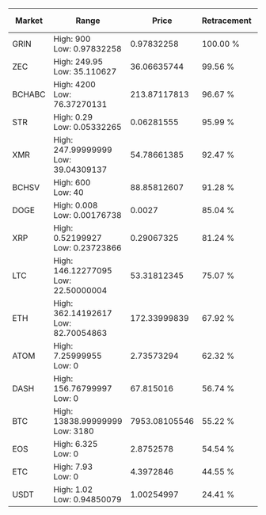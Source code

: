 | Market | Range | Price| Retracement | Doubles to 50% |
| --- | --- | --- | --- | --- |
| GRIN | High: 900<br />Low: 0.97832258 | 0.97832258 | 100.00 % | 460.47 |
| ZEC | High: 249.95<br />Low: 35.110627 | 36.06635744 | 99.56 % | 3.95 |
| BCHABC | High: 4200<br />Low: 76.37270131 | 213.87117813 | 96.67 % | 10.00 |
| STR | High: 0.29<br />Low: 0.05332265 | 0.06281555 | 95.99 % | 2.73 |
| XMR | High: 247.99999999<br />Low: 39.04309137 | 54.78661385 | 92.47 % | 2.62 |
| BCHSV | High: 600<br />Low: 40 | 88.85812607 | 91.28 % | 3.60 |
| DOGE | High: 0.008<br />Low: 0.00176738 | 0.0027 | 85.04 % | 1.81 |
| XRP | High: 0.52199927<br />Low: 0.23723866 | 0.29067325 | 81.24 % | 1.31 |
| LTC | High: 146.12277095<br />Low: 22.50000004 | 53.31812345 | 75.07 % | 1.58 |
| ETH | High: 362.14192617<br />Low: 82.70054863 | 172.33999839 | 67.92 % | 1.29 |
| ATOM | High: 7.25999955<br />Low: 0 | 2.73573294 | 62.32 % | 1.33 |
| DASH | High: 156.76799997<br />Low: 0 | 67.815016 | 56.74 % | 1.16 |
| BTC | High: 13838.99999999<br />Low: 3180 | 7953.08105546 | 55.22 % | 1.07 |
| EOS | High: 6.325<br />Low: 0 | 2.8752578 | 54.54 % | 1.10 |
| ETC | High: 7.93<br />Low: 0 | 4.3972846 | 44.55 % | 0.00 |
| USDT | High: 1.02<br />Low: 0.94850079 | 1.00254997 | 24.41 % | 0.00 |

